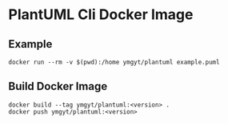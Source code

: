 # PlantUML Cli Docker Image

## Example

```
docker run --rm -v $(pwd):/home ymgyt/plantuml example.puml
```

## Build Docker Image

```
docker build --tag ymgyt/plantuml:<version> .
docker push ymgyt/plantuml:<version>
```